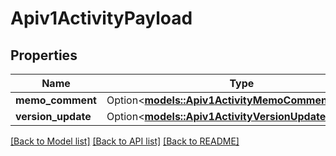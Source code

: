 # Apiv1ActivityPayload

## Properties

Name | Type | Description | Notes
------------ | ------------- | ------------- | -------------
**memo_comment** | Option<[**models::Apiv1ActivityMemoCommentPayload**](apiv1ActivityMemoCommentPayload.md)> |  | [optional]
**version_update** | Option<[**models::Apiv1ActivityVersionUpdatePayload**](apiv1ActivityVersionUpdatePayload.md)> |  | [optional]

[[Back to Model list]](../README.md#documentation-for-models) [[Back to API list]](../README.md#documentation-for-api-endpoints) [[Back to README]](../README.md)


